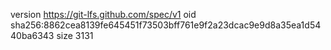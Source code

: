 version https://git-lfs.github.com/spec/v1
oid sha256:8862cea8139fe645451f73503bff761e9f2a23dcac9e9d8a35ea1d5440ba6343
size 3131
